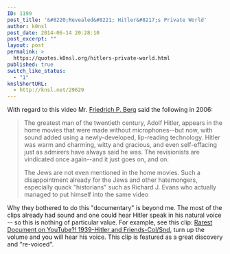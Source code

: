 ```yaml
---
ID: 1199
post_title: '&#8220;Revealed&#8221; Hitler&#8217;s Private World'
author: k0nsl
post_date: 2014-06-14 20:28:10
post_excerpt: ""
layout: post
permalink: >
  https://quotes.k0nsl.org/hitlers-private-world.html
published: true
switch_like_status:
  - "1"
knslShortURL:
  - http://knsl.net/29629
---
```

With regard to this video Mr. <a href="http://www.nazigassings.com/" target="_blank">Friedrich P. Berg</a> said the following in 2006:
<blockquote>The greatest man of the twentieth century, Adolf Hitler, appears in the home movies that were made without microphones--but now, with sound added using a newly-developed, lip-reading technology. Hitler was warm and charming, witty and gracious, and even self-effacing just as admirers have always said he was. The revisionists are vindicated once again--and it just goes on, and on.

The Jews are not even mentioned in the home movies. Such a disappointment already for the Jews and other hatemongers, especially quack "historians" such as Richard J. Evans who actually managed to put himself into the same video </blockquote>

Why they bothered to do this "documentary" is beyond me. The most of the clips already had sound and one could hear Hitler speak in his natural voice -- so this is nothing of particular value. For example, see this clip: <a href="https://www.youtube.com/watch?v=sRe8PTtNskw" target="_blank">Rarest Document on YouTube?! 1939-Hitler and Friends-Col/Snd</a>, turn up the volume and you will hear his voice. This clip is featured as a great discovery and "re-voiced".